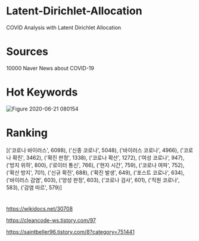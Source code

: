 # Latent-Dirichlet-Allocation
COVID Analysis with Latent Dirichlet Allocation

# Sources
10000 Naver News about COVID-19

# Hot Keywords
![Figure 2020-06-21 080154](https://user-images.githubusercontent.com/59387983/85222198-463cc000-b3f4-11ea-91de-321f31fac4f3.png)

# Ranking
[('코로나 바이러스', 6098),
 ('신종 코로나', 5048),
 ('바이러스 코로나', 4966),
 ('코로나 확진', 3462),
 ('확진 판정', 1338),
 ('코로나 확산', 1272),
 ('여성 코로나', 947),
 ('방지 위하', 800),
 ('로이터 통신', 766),
 ('현지 시간', 759),
 ('코로나 여파', 752),
 ('확산 방지', 701),
 ('신규 확진', 688),
 ('확진 발생', 649),
 ('포스트 코로나', 634),
 ('바이러스 감염', 603),
 ('양성 판정', 603),
 ('코로나 검사', 601),
 ('직원 코로나', 583),
 ('감염 따르', 579)]

# 
https://wikidocs.net/30708

https://cleancode-ws.tistory.com/97

https://saintbeller96.tistory.com/8?category=751441
